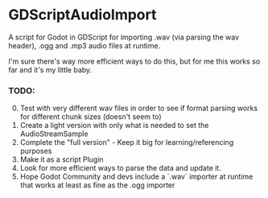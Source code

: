 # GDScriptAudioImport
A script for Godot in GDScript for importing .wav (via parsing the wav header), .ogg and .mp3 audio files at runtime.

I'm sure there's way more efficient ways to do this, but for me this works so far and it's my little baby.

### TODO:

0. Test with very different wav files in order to see if format parsing works for different chunk sizes (doesn't seem to)
1. Create a light version with only what is needed to set the AudioStreamSample
2. Complete the "full version" - Keep it big for learning/referencing purposes
3. Make it as a script Plugin
4. Look for more efficient ways to parse the data and update it.
5. Hope Godot Community and devs include a ´.wav´ importer at runtime that works at least as fine as the .ogg importer
